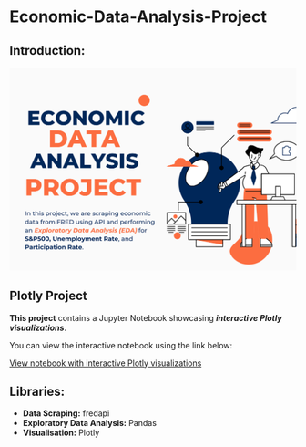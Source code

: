 # Economic-Data-Analysis-Project
## Introduction:


<p align="center">
  <img src="https://github.com/OssFad/Economic-Data-Analysis-Project-/blob/main/Orange%20and%20Blue%20Illustration%20Business%20Strategy%20Poster.png" alt="Logo" width="800">
</p>


## Plotly Project

**This project** contains a Jupyter Notebook showcasing ***interactive Plotly visualizations***.

You can view the interactive notebook using the link below:

[View notebook with interactive Plotly visualizations](https://nbviewer.org/github/OssFad/Economic-Data-Analysis-Project-/blob/main/p.ipynb)



## Libraries:
- **Data Scraping:** fredapi
- **Exploratory Data Analysis:** Pandas
- **Visualisation:** Plotly
